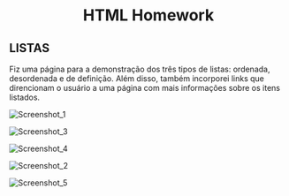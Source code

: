 <h1 align="center">
    <p><b>HTML Homework</b></p>
</h1>

## LISTAS

<p>Fiz uma página para a demonstração dos três tipos de listas: ordenada, desordenada e de definição. Além disso, também incorporei links que direncionam o usuário a uma página com mais informações sobre os itens listados.</p>

![Screenshot_1](https://github.com/LivinyAguiar/ExerciciosHTML/assets/161062699/2b4ef638-7d43-4d73-84c7-07073902d38f)

![Screenshot_3](https://github.com/LivinyAguiar/ExerciciosHTML/assets/161062699/cc67f213-0968-442e-9902-7f66e2158857)

![Screenshot_4](https://github.com/LivinyAguiar/ExerciciosHTML/assets/161062699/31de425c-0c88-4cb6-bffa-944fdc43e9c1)

![Screenshot_2](https://github.com/LivinyAguiar/ExerciciosHTML/assets/161062699/75dd3476-15b9-4d88-80a3-84b71f9b2ff1)

![Screenshot_5](https://github.com/LivinyAguiar/ExerciciosHTML/assets/161062699/a8ed1307-75af-478b-92d6-91e370010ef9)
